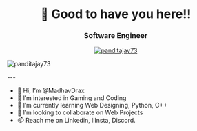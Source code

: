 <!-- README FILE CODE -->



<!-- WAKING HAND WITH GOOD TO HAVE YOU TEXT-->
<h1 align=center>👋 Good to have you here!!</h2>


<h3 align="center">Software Engineer</h3>

<p align="center"> <a href="https://github.com/ryo-ma/github-profile-trophy"><img src="https://github-profile-trophy.vercel.app/?username=panditajay73" alt="panditajay73" /></a> </p>
<p align="left"> <img src="https://komarev.com/ghpvc/?username=panditajay73" alt="panditajay73" /> </p>
---

- 👋 Hi, I’m @MadhavDrax
- 👀 I’m interested in Gaming and Coding
- 🌱 I’m currently learning Web Designing, Python, C++
- 💞️ I’m looking to collaborate on Web Projects
- 📫 Reach me on Linkedin, liInsta, Discord.

<!---
MadhavDrax/MadhavDrax is a ✨ special ✨ repository because its `README.md` (this file) appears on your GitHub profile.
You can click the Preview link to take a look at your changes.
--->
